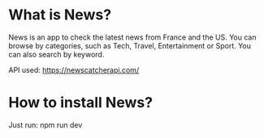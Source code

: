 # What is News?
News is an app to check the latest news from France and the US. 
You can browse by categories, such as Tech, Travel, Entertainment or Sport.
You can also search by keyword.

API used: https://newscatcherapi.com/

# How to install News?
Just run:
npm run dev

